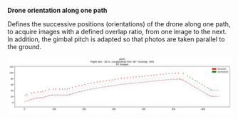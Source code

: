 **Drone orientation along one path**

Defines the successive positions (orientations) of the drone along one path, to acquire images with a defined overlap ratio, from one image to the next.
In addition, the gimbal pitch is adapted so that photos are taken parallel to the ground.

![prof1](/drone_orientation/prof1_orientations.svg)
